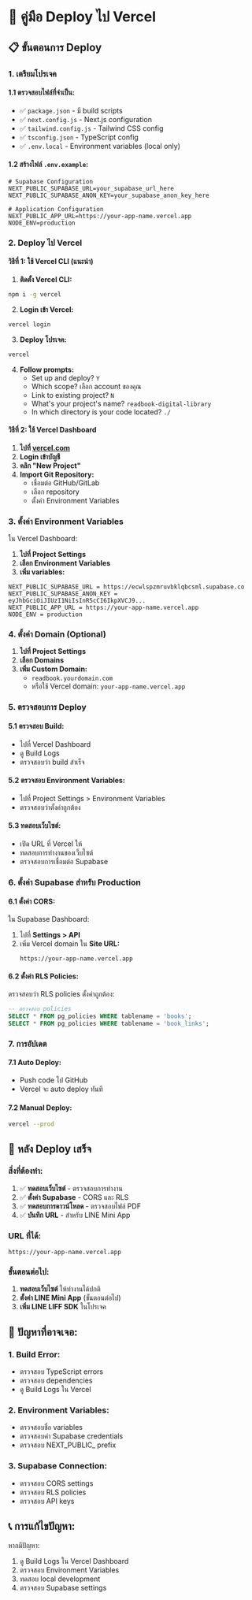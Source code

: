 # 🚀 คู่มือ Deploy ไป Vercel

## 📋 **ขั้นตอนการ Deploy**

### **1. เตรียมโปรเจค**

#### **1.1 ตรวจสอบไฟล์ที่จำเป็น:**
- ✅ `package.json` - มี build scripts
- ✅ `next.config.js` - Next.js configuration
- ✅ `tailwind.config.js` - Tailwind CSS config
- ✅ `tsconfig.json` - TypeScript config
- ✅ `.env.local` - Environment variables (local only)

#### **1.2 สร้างไฟล์ `.env.example`:**
```env
# Supabase Configuration
NEXT_PUBLIC_SUPABASE_URL=your_supabase_url_here
NEXT_PUBLIC_SUPABASE_ANON_KEY=your_supabase_anon_key_here

# Application Configuration
NEXT_PUBLIC_APP_URL=https://your-app-name.vercel.app
NODE_ENV=production
```

### **2. Deploy ไป Vercel**

#### **วิธีที่ 1: ใช้ Vercel CLI (แนะนำ)**

1. **ติดตั้ง Vercel CLI:**
```bash
npm i -g vercel
```

2. **Login เข้า Vercel:**
```bash
vercel login
```

3. **Deploy โปรเจค:**
```bash
vercel
```

4. **Follow prompts:**
   - Set up and deploy? `Y`
   - Which scope? เลือก account ของคุณ
   - Link to existing project? `N`
   - What's your project's name? `readbook-digital-library`
   - In which directory is your code located? `./`

#### **วิธีที่ 2: ใช้ Vercel Dashboard**

1. **ไปที่ [vercel.com](https://vercel.com)**
2. **Login เข้าบัญชี**
3. **คลิก "New Project"**
4. **Import Git Repository:**
   - เชื่อมต่อ GitHub/GitLab
   - เลือก repository
   - ตั้งค่า Environment Variables

### **3. ตั้งค่า Environment Variables**

ใน Vercel Dashboard:

1. **ไปที่ Project Settings**
2. **เลือก Environment Variables**
3. **เพิ่ม variables:**

```
NEXT_PUBLIC_SUPABASE_URL = https://ecwlspzmruvbklqbcsml.supabase.co
NEXT_PUBLIC_SUPABASE_ANON_KEY = eyJhbGciOiJIUzI1NiIsInR5cCI6IkpXVCJ9...
NEXT_PUBLIC_APP_URL = https://your-app-name.vercel.app
NODE_ENV = production
```

### **4. ตั้งค่า Domain (Optional)**

1. **ไปที่ Project Settings**
2. **เลือก Domains**
3. **เพิ่ม Custom Domain:**
   - `readbook.yourdomain.com`
   - หรือใช้ Vercel domain: `your-app-name.vercel.app`

### **5. ตรวจสอบการ Deploy**

#### **5.1 ตรวจสอบ Build:**
- ไปที่ Vercel Dashboard
- ดู Build Logs
- ตรวจสอบว่า build สำเร็จ

#### **5.2 ตรวจสอบ Environment Variables:**
- ไปที่ Project Settings > Environment Variables
- ตรวจสอบว่าตั้งค่าถูกต้อง

#### **5.3 ทดสอบเว็บไซต์:**
- เปิด URL ที่ Vercel ให้
- ทดสอบการทำงานของเว็บไซต์
- ตรวจสอบการเชื่อมต่อ Supabase

### **6. ตั้งค่า Supabase สำหรับ Production**

#### **6.1 ตั้งค่า CORS:**
ใน Supabase Dashboard:
1. ไปที่ **Settings > API**
2. เพิ่ม Vercel domain ใน **Site URL:**
   ```
   https://your-app-name.vercel.app
   ```

#### **6.2 ตั้งค่า RLS Policies:**
ตรวจสอบว่า RLS policies ตั้งค่าถูกต้อง:
```sql
-- ตรวจสอบ policies
SELECT * FROM pg_policies WHERE tablename = 'books';
SELECT * FROM pg_policies WHERE tablename = 'book_links';
```

### **7. การอัปเดต**

#### **7.1 Auto Deploy:**
- Push code ไป GitHub
- Vercel จะ auto deploy ทันที

#### **7.2 Manual Deploy:**
```bash
vercel --prod
```

## 🎯 **หลัง Deploy เสร็จ**

### **สิ่งที่ต้องทำ:**
1. ✅ **ทดสอบเว็บไซต์** - ตรวจสอบการทำงาน
2. ✅ **ตั้งค่า Supabase** - CORS และ RLS
3. ✅ **ทดสอบการดาวน์โหลด** - ตรวจสอบไฟล์ PDF
4. ✅ **บันทึก URL** - สำหรับ LINE Mini App

### **URL ที่ได้:**
```
https://your-app-name.vercel.app
```

### **ขั้นตอนต่อไป:**
1. **ทดสอบเว็บไซต์** ให้ทำงานได้ปกติ
2. **ตั้งค่า LINE Mini App** (ขั้นตอนต่อไป)
3. **เพิ่ม LINE LIFF SDK** ในโปรเจค

## 🚨 **ปัญหาที่อาจเจอ:**

### **1. Build Error:**
- ตรวจสอบ TypeScript errors
- ตรวจสอบ dependencies
- ดู Build Logs ใน Vercel

### **2. Environment Variables:**
- ตรวจสอบชื่อ variables
- ตรวจสอบค่า Supabase credentials
- ตรวจสอบ NEXT_PUBLIC_ prefix

### **3. Supabase Connection:**
- ตรวจสอบ CORS settings
- ตรวจสอบ RLS policies
- ตรวจสอบ API keys

## 📞 **การแก้ไขปัญหา:**

หากมีปัญหา:
1. ดู Build Logs ใน Vercel Dashboard
2. ตรวจสอบ Environment Variables
3. ทดสอบ local development
4. ตรวจสอบ Supabase settings
